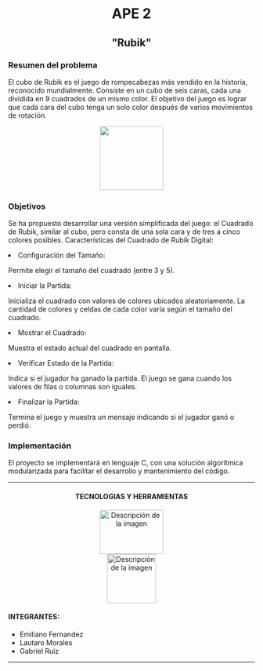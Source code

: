 <h1 align="center">APE 2</h1>
<h2 align="center">"Rubik"</h2>

<h3>Resumen del problema</h3>
<p>El cubo de Rubik es el juego de rompecabezas más vendido en la historia, reconocido mundialmente. Consiste en un cubo de seis caras, cada una dividida en 9 cuadrados de un mismo color. El objetivo del juego es lograr que cada cara del cubo tenga un solo color después de varios movimientos de rotación.</p>
<div align="center">
	<img src="https://seeklogo.com/images/C/cubo-de-rubik-logo-EC067C852F-seeklogo.com.png" width="130" height="130" style="margin:auto;">
</div>


<h3>Objetivos</h3>
<p>Se ha propuesto desarrollar una versión simplificada del juego: el Cuadrado de Rubik, similar al cubo, pero consta de una sola cara y de tres a cinco colores posibles. Características del Cuadrado de Rubik Digital:</p>
<div>
	<li>Configuración del Tamaño:</li>
	<p>Permite elegir el tamaño del cuadrado (entre 3 y 5).</p>
</div>
<div>
	<li>Iniciar la Partida:</li>
	<p>Inicializa el cuadrado con valores de colores ubicados aleatoriamente. La cantidad de colores y celdas de cada color varía según el tamaño del cuadrado.</p>
</div>
<div>
	<li>Mostrar el Cuadrado:</li>
	<p>Muestra el estado actual del cuadrado en pantalla.</p>
</div>
<div>
	<li>Verificar Estado de la Partida:</li>
	<p>Indica si el jugador ha ganado la partida. El juego se gana cuando los valores de filas o columnas son iguales.</p>
</div>
<div>
	<li>Finalizar la Partida:</li>
	<p>Termina el juego y muestra un mensaje indicando si el jugador ganó o perdió.</p>
</div>


<h3>Implementación</h3>
<p>El proyecto se implementará en lenguaje C, con una solución algorítmica modularizada para facilitar el desarrollo y mantenimiento del código.</p>

---

<h4 align="center">TECNOLOGIAS Y HERRAMIENTAS</h4>
<div align="center">
	<img src="https://s3.amazonaws.com/s3.timetoast.com/public/uploads/photo/20812205/image/medium-0b8be812aaf27c065e64b34b76a529a0.png" alt="Descripción de la imagen" width="130" height="90" style="margin:auto;">
	<img src="https://uxwing.com/wp-content/themes/uxwing/download/brands-and-social-media/visual-studio-code-icon.png" alt="Descripción de la imagen" width="100" height="100" style="display:flex; margin:auto;">
</div>

<h4>INTEGRANTES:</h4>

- Emiliano Fernandez
- Lautaro Morales
- Gabriel Ruiz

---
